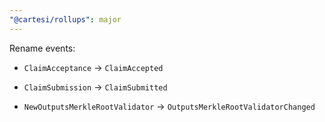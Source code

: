 ```yaml
---
"@cartesi/rollups": major
---
```


Rename events:

- `ClaimAcceptance` -> `ClaimAccepted`

- `ClaimSubmission` -> `ClaimSubmitted`

- `NewOutputsMerkleRootValidator` -> `OutputsMerkleRootValidatorChanged`

